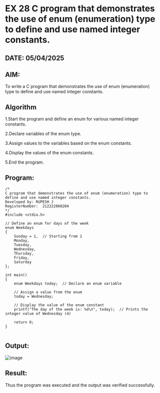 # EX 28 C program that demonstrates the use of enum (enumeration) type to define and use named integer constants.
## DATE: 05/04/2025
## AIM:
To write a C program that demonstrates the use of enum (enumeration) type to define and use named integer constants.

## Algorithm
1.Start the program and define an enum for various named integer constants.

2.Declare variables of the enum type.

3.Assign values to the variables based on the enum constants.

4.Display the values of the enum constants.

5.End the program.  

## Program:
```
/*
C program that demonstrates the use of enum (enumeration) type to define and use named integer constants.
Developed by: RUPESH J
RegisterNumber:  212222060204
*/
#include <stdio.h>

// Define an enum for days of the week
enum Weekdays
{
    Sunday = 1,  // Starting from 1
    Monday,
    Tuesday,
    Wednesday,
    Thursday,
    Friday,
    Saturday
};

int main()
{
    enum Weekdays today;  // Declare an enum variable

    // Assign a value from the enum
    today = Wednesday;

    // Display the value of the enum constant
    printf("The day of the week is: %d\n", today);  // Prints the integer value of Wednesday (4)

    return 0;
}


```

## Output:

![image](https://github.com/user-attachments/assets/61831a6c-c84b-403c-b784-4b4879cb3a8c)


## Result:
Thus the program was executed and the output was verified successfully.
